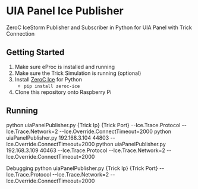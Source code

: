 # UIA Panel Ice Publisher
ZeroC IceStorm Publisher and Subscriber in Python for UIA Panel with Trick Connection

## Getting Started
1. Make sure eProc is installed and running
2. Make sure the Trick Simulation is running (optional)
3. Install [ZeroC Ice](https://zeroc.com/downloads/ice) for Python
    - `pip install zeroc-ice`
4. Clone this repository onto Raspberry Pi

## Running

python uiaPanelPublisher.py {Trick Ip} {Trick Port} --Ice.Trace.Protocol --Ice.Trace.Network=2 --Ice.Override.ConnectTimeout=2000
python uiaPanelPublisher.py 192.168.3.104 44803 --Ice.Override.ConnectTimeout=2000
python uiaPanelPublisher.py 192.168.3.109 40463 --Ice.Trace.Protocol --Ice.Trace.Network=2 --Ice.Override.ConnectTimeout=2000

Debugging
python uiaPanelPublisher.py {Trick Ip} {Trick Port} --Ice.Trace.Protocol --Ice.Trace.Network=2 --Ice.Override.ConnectTimeout=2000
